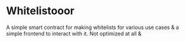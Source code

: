 # Whitelistooor

A simple smart contract for making whitelists for various use cases & a simple frontend to interact with it. Not optimized at all &

